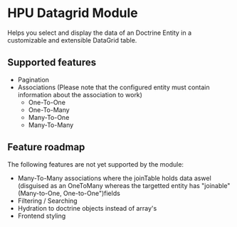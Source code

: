 # HPU Datagrid Module
Helps you select and display the data of an Doctrine Entity in a customizable and extensible DataGrid table.

## Supported features
- Pagination
- Associations (Please note that the configured entity must contain information about the association to work)
    - One-To-One
    - One-To-Many
    - Many-To-One
    - Many-To-Many

## Feature roadmap
The following features are not yet supported by the module:

- Many-To-Many associations where the joinTable holds data aswel (disguised as an OneToMany whereas the targetted entity has "joinable" (Many-to-One, One-to-One")fields
- Filtering / Searching
- Hydration to doctrine objects instead of array's
- Frontend styling
